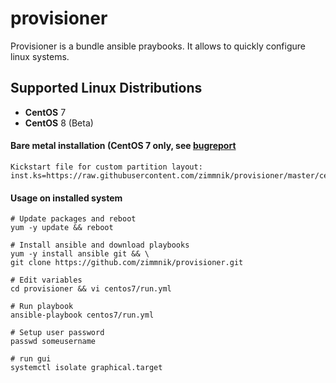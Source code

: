 # provisioner

Provisioner is a bundle ansible praybooks. It allows to quickly configure linux systems.

Supported Linux Distributions
-----------------------------

-   **CentOS** 7
-   **CentOS** 8 (Beta)

#### Bare metal installation (CentOS 7 only, see [bugreport](https://bugzilla.redhat.com/show_bug.cgi?id=1712776)

    Kickstart file for custom partition layout: 
    inst.ks=https://raw.githubusercontent.com/zimmnik/provisioner/master/centos7/kickstart/custom.cfg    

#### Usage on installed system

    # Update packages and reboot
    yum -y update && reboot

    # Install ansible and download playbooks 
    yum -y install ansible git && \
    git clone https://github.com/zimmnik/provisioner.git

    # Edit variables
    cd provisioner && vi centos7/run.yml

    # Run playbook
    ansible-playbook centos7/run.yml
    
    # Setup user password
    passwd someusername
    
    # run gui
    systemctl isolate graphical.target
